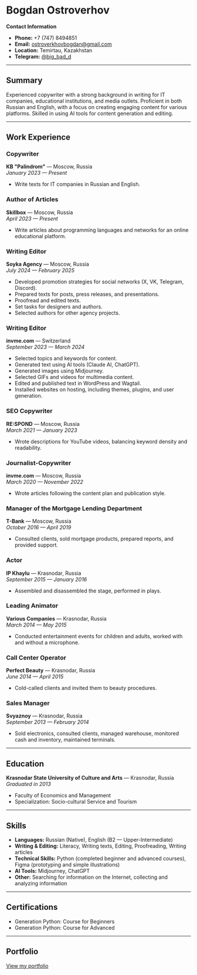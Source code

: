 # Bogdan Ostroverhov

**Contact Information**  
- **Phone:** +7 (747) 8494851  
- **Email:** [ostroverkhovbogdan@gmail.com](mailto:ostroverkhovbogdan@gmail.com)  
- **Location:** Temirtau, Kazakhstan
- **Telegram:** [@big_bad_d](https://t.me/big_bad_d) 

---

## Summary  
Experienced copywriter with a strong background in writing for IT companies, educational institutions, and media outlets. Proficient in both Russian and English, with a focus on creating engaging content for various platforms. Skilled in using AI tools for content generation and editing.  

---

## Work Experience  

### **Copywriter**  
**KB "Palindrom"** — Moscow, Russia  
*January 2023 — Present*  
- Write texts for IT companies in Russian and English.  

### **Author of Articles**  
**Skillbox** — Moscow, Russia  
*April 2023 — Present*  
- Write articles about programming languages and networks for an online educational platform.  

### **Writing Editor**  
**Soyka Agency** — Moscow, Russia  
*July 2024 — February 2025*  
- Developed promotion strategies for social networks (X, VK, Telegram, Discord).  
- Prepared texts for posts, press releases, and presentations.  
- Proofread and edited texts.  
- Set tasks for designers and authors.  
- Selected authors for other agency projects.  

### **Writing Editor**  
**invme.com** — Switzerland  
*September 2023 — March 2024*  
- Selected topics and keywords for content.  
- Generated text using AI tools (Claude AI, ChatGPT).  
- Generated images using Midjourney.  
- Selected GIFs and videos for multimedia content.  
- Edited and published text in WordPress and Wagtail.  
- Installed websites on hosting, including themes, plugins, and user generation.  

### **SEO Copywriter**  
**RE:SPOND** — Moscow, Russia  
*March 2021 — January 2023*  
- Wrote descriptions for YouTube videos, balancing keyword density and readability.  

### **Journalist-Copywriter**  
**invme.com** — Moscow, Russia  
*March 2020 — November 2022*  
- Wrote articles following the content plan and publication style.  

### **Manager of the Mortgage Lending Department**  
**T-Bank** — Moscow, Russia  
*October 2016 — April 2019*  
- Consulted clients, sold mortgage products, prepared reports, and provided support.  

### **Actor**  
**IP Khaylu** — Krasnodar, Russia  
*September 2015 — January 2016*  
- Assembled and disassembled the stage, performed in plays.  

### **Leading Animator**  
**Various Companies** — Krasnodar, Russia  
*March 2014 — May 2015*  
- Conducted entertainment events for children and adults, worked with and without a microphone.  

### **Call Center Operator**  
**Perfect Beauty** — Krasnodar, Russia  
*June 2014 — April 2015*  
- Cold-called clients and invited them to beauty procedures.  

### **Sales Manager**  
**Svyaznoy** — Krasnodar, Russia  
*September 2013 — February 2014*  
- Sold electronics, consulted clients, managed warehouse, monitored cash and inventory, maintained terminals.  

---

## Education  
**Krasnodar State University of Culture and Arts** — Krasnodar, Russia  
*Graduated in 2013*  
- Faculty of Economics and Management  
- Specialization: Socio-cultural Service and Tourism  

---

## Skills  
- **Languages:** Russian (Native), English (B2 — Upper-Intermediate)  
- **Writing & Editing:** Literacy, Writing texts, Editing, Proofreading, Writing articles  
- **Technical Skills:** Python (completed beginner and advanced courses), Figma (prototyping and simple illustrations)  
- **AI Tools:** Midjourney, ChatGPT   
- **Other:** Searching for information on the Internet, collecting and analyzing information  

---

## Certifications  
- Generation Python: Course for Beginners  
- Generation Python: Course for Advanced  

---

## Portfolio  
[View my portfolio](portfolio.md)
